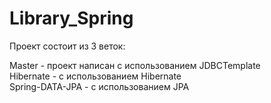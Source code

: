 # Library_Spring

Проект состоит из 3 веток:
  
Master - проект написан с использованием JDBCTemplate  
Hibernate - с использованием Hibernate  
Spring-DATA-JPA - с использованием JPA
